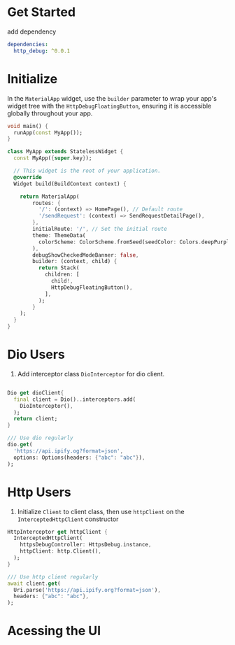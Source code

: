 

# Get Started
add dependency
```yaml
dependencies:
  http_debug: ^0.0.1
```

# Initialize
In the `MaterialApp` widget, use the `builder` parameter to wrap your app's widget tree with the `HttpDebugFloatingButton`, ensuring it is accessible globally throughout your app.

```dart
void main() {
  runApp(const MyApp());
}

class MyApp extends StatelessWidget {
  const MyApp({super.key});

  // This widget is the root of your application.
  @override
  Widget build(BuildContext context) {

    return MaterialApp(
        routes: {
          '/': (context) => HomePage(), // Default route
          '/sendRequest': (context) => SendRequestDetailPage(),
        },
        initialRoute: '/', // Set the initial route
        theme: ThemeData(
          colorScheme: ColorScheme.fromSeed(seedColor: Colors.deepPurple),
        ),
        debugShowCheckedModeBanner: false,
        builder: (context, child) {
          return Stack(
            children: [
              child!,
              HttpDebugFloatingButton(),
            ],
          );
        }
    );
  }
}
```


# Dio Users
1. Add interceptor class `DioInterceptor` for dio client.
```dart

Dio get dioClient{
  final client = Dio()..interceptors.add(
    DioInterceptor(),
  );
  return client;
}

/// Use dio regularly
dio.get(
  'https://api.ipify.og?format=json',
  options: Options(headers: {"abc": "abc"}),
);

```

# Http Users
1. Initialize `Client` to client class, then use `httpClient` on the `InterceptedHttpClient` constructor
```dart
HttpInterceptor get httpClient {
  InterceptedHttpClient(
    httpsDebugController: HttpsDebug.instance,
    httpClient: http.Client(),
  );
}

/// Use http client regularly
await client.get(
  Uri.parse('https://api.ipify.org?format=json'),
  headers: {"abc": "abc"},
);
```

# Acessing the UI

